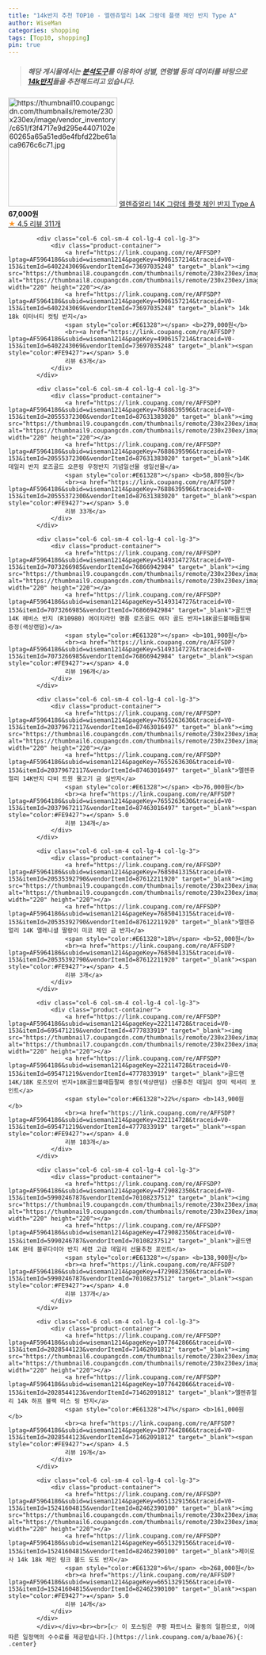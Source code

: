 ```yaml
---
title: "14k반지 추천 TOP10 - 엘렌쥬얼리 14K 그랑데 플랫 체인 반지 Type A"
author: WiseMan
categories: shopping
tags: [Top10, shopping]
pin: true
---
```


> ##### 해당 게시물에서는 [**분석도구**](https://itemscout.io/)를 이용하여 **성별**, **연령별** 등의 데이터를 바탕으로 [**14k반지**](https://link.coupang.com/a/baae76)들을 추천해드리고 있습니다.
<div class="container"><div class="row">
            <div class="col-6 col-sm-4 col-lg-4 col-lg-3">
                <div class="product-container">
                    <a href="https://link.coupang.com/re/AFFSDP?lptag=AF5964186&subid=wiseman1214&pageKey=7063928868&traceid=V0-153&itemId=17522943843&vendorItemId=84690062965" target="_blank"><img src="https://thumbnail10.coupangcdn.com/thumbnails/remote/230x230ex/image/vendor_inventory/c651/f3f4717e9d295e4407102e60265a65a51ed6e4fbfd22be61aca9676c6c71.jpg" alt="https://thumbnail10.coupangcdn.com/thumbnails/remote/230x230ex/image/vendor_inventory/c651/f3f4717e9d295e4407102e60265a65a51ed6e4fbfd22be61aca9676c6c71.jpg" width="220" height="220"></a>
                    <a href="https://link.coupang.com/re/AFFSDP?lptag=AF5964186&subid=wiseman1214&pageKey=7063928868&traceid=V0-153&itemId=17522943843&vendorItemId=84690062965" target="_blank">엘렌쥬얼리 14K 그랑데 플랫 체인 반지 Type A</a>
                    <span style="color:#E61328"></span> <b>67,000원</b>
                    <br><a href="https://link.coupang.com/re/AFFSDP?lptag=AF5964186&subid=wiseman1214&pageKey=7063928868&traceid=V0-153&itemId=17522943843&vendorItemId=84690062965" target="_blank"><span style="color:#FE9427">★</span> 4.5
                    리뷰 311개</a>
                </div>
            </div>
            
            <div class="col-6 col-sm-4 col-lg-4 col-lg-3">
                <div class="product-container">
                    <a href="https://link.coupang.com/re/AFFSDP?lptag=AF5964186&subid=wiseman1214&pageKey=4906157214&traceid=V0-153&itemId=6402243069&vendorItemId=73697035248" target="_blank"><img src="https://thumbnail8.coupangcdn.com/thumbnails/remote/230x230ex/image/vendor_inventory/55ac/ddb18a110da744b0c574075b49e4ddce7d5458ea388069e4c64f1b361508.jpg" alt="https://thumbnail8.coupangcdn.com/thumbnails/remote/230x230ex/image/vendor_inventory/55ac/ddb18a110da744b0c574075b49e4ddce7d5458ea388069e4c64f1b361508.jpg" width="220" height="220"></a>
                    <a href="https://link.coupang.com/re/AFFSDP?lptag=AF5964186&subid=wiseman1214&pageKey=4906157214&traceid=V0-153&itemId=6402243069&vendorItemId=73697035248" target="_blank">﻿ 14k 18k ﻿이터너티 컷팅 반지</a>
                    <span style="color:#E61328"></span> <b>279,000원</b>
                    <br><a href="https://link.coupang.com/re/AFFSDP?lptag=AF5964186&subid=wiseman1214&pageKey=4906157214&traceid=V0-153&itemId=6402243069&vendorItemId=73697035248" target="_blank"><span style="color:#FE9427">★</span> 5.0
                    리뷰 63개</a>
                </div>
            </div>
            
            <div class="col-6 col-sm-4 col-lg-4 col-lg-3">
                <div class="product-container">
                    <a href="https://link.coupang.com/re/AFFSDP?lptag=AF5964186&subid=wiseman1214&pageKey=7688639596&traceid=V0-153&itemId=20555372300&vendorItemId=87631383020" target="_blank"><img src="https://thumbnail9.coupangcdn.com/thumbnails/remote/230x230ex/image/vendor_inventory/23f9/c66e58aeca184ad691dc07b4025040defa29d8ea47d587943d34e6a98281.png" alt="https://thumbnail9.coupangcdn.com/thumbnails/remote/230x230ex/image/vendor_inventory/23f9/c66e58aeca184ad691dc07b4025040defa29d8ea47d587943d34e6a98281.png" width="220" height="220"></a>
                    <a href="https://link.coupang.com/re/AFFSDP?lptag=AF5964186&subid=wiseman1214&pageKey=7688639596&traceid=V0-153&itemId=20555372300&vendorItemId=87631383020" target="_blank">14K 데일리 반지 로즈골드 오픈링 우정반지 기념일선물 생일선물</a>
                    <span style="color:#E61328"></span> <b>58,800원</b>
                    <br><a href="https://link.coupang.com/re/AFFSDP?lptag=AF5964186&subid=wiseman1214&pageKey=7688639596&traceid=V0-153&itemId=20555372300&vendorItemId=87631383020" target="_blank"><span style="color:#FE9427">★</span> 5.0
                    리뷰 33개</a>
                </div>
            </div>
            
            <div class="col-6 col-sm-4 col-lg-4 col-lg-3">
                <div class="product-container">
                    <a href="https://link.coupang.com/re/AFFSDP?lptag=AF5964186&subid=wiseman1214&pageKey=5149314727&traceid=V0-153&itemId=7073266985&vendorItemId=76866942984" target="_blank"><img src="https://thumbnail9.coupangcdn.com/thumbnails/remote/230x230ex/image/vendor_inventory/9ed3/744b4ed388d8c29bc5de9f0c534289a4e31b41af795d6802f7565406fb21.png" alt="https://thumbnail9.coupangcdn.com/thumbnails/remote/230x230ex/image/vendor_inventory/9ed3/744b4ed388d8c29bc5de9f0c534289a4e31b41af795d6802f7565406fb21.png" width="220" height="220"></a>
                    <a href="https://link.coupang.com/re/AFFSDP?lptag=AF5964186&subid=wiseman1214&pageKey=5149314727&traceid=V0-153&itemId=7073266985&vendorItemId=76866942984" target="_blank">골드앤 14K 헤비스 반지 (R10980) 에이치라인 명품 로즈골드 여자 골드 반지+18K골드볼매듭팔찌 증정(색상랜덤)</a>
                    <span style="color:#E61328"></span> <b>101,900원</b>
                    <br><a href="https://link.coupang.com/re/AFFSDP?lptag=AF5964186&subid=wiseman1214&pageKey=5149314727&traceid=V0-153&itemId=7073266985&vendorItemId=76866942984" target="_blank"><span style="color:#FE9427">★</span> 4.0
                    리뷰 196개</a>
                </div>
            </div>
            
            <div class="col-6 col-sm-4 col-lg-4 col-lg-3">
                <div class="product-container">
                    <a href="https://link.coupang.com/re/AFFSDP?lptag=AF5964186&subid=wiseman1214&pageKey=7655263630&traceid=V0-153&itemId=20379672117&vendorItemId=87463016497" target="_blank"><img src="https://thumbnail6.coupangcdn.com/thumbnails/remote/230x230ex/image/vendor_inventory/7101/14d31da3107daabc633132003b04b096c2d1994dbb5eb3e1a8c1672c0de0.jpg" alt="https://thumbnail6.coupangcdn.com/thumbnails/remote/230x230ex/image/vendor_inventory/7101/14d31da3107daabc633132003b04b096c2d1994dbb5eb3e1a8c1672c0de0.jpg" width="220" height="220"></a>
                    <a href="https://link.coupang.com/re/AFFSDP?lptag=AF5964186&subid=wiseman1214&pageKey=7655263630&traceid=V0-153&itemId=20379672117&vendorItemId=87463016497" target="_blank">엘렌쥬얼리 14K반지 다비 트윈 물고기 금 실반지</a>
                    <span style="color:#E61328"></span> <b>76,000원</b>
                    <br><a href="https://link.coupang.com/re/AFFSDP?lptag=AF5964186&subid=wiseman1214&pageKey=7655263630&traceid=V0-153&itemId=20379672117&vendorItemId=87463016497" target="_blank"><span style="color:#FE9427">★</span> 5.0
                    리뷰 134개</a>
                </div>
            </div>
            
            <div class="col-6 col-sm-4 col-lg-4 col-lg-3">
                <div class="product-container">
                    <a href="https://link.coupang.com/re/AFFSDP?lptag=AF5964186&subid=wiseman1214&pageKey=7685041315&traceid=V0-153&itemId=20535392790&vendorItemId=87612211920" target="_blank"><img src="https://thumbnail9.coupangcdn.com/thumbnails/remote/230x230ex/image/vendor_inventory/0f00/f2f86290b9c26300a6a1c56ee114eacf7cb6ba3e799d063dcc77bfca068a.jpg" alt="https://thumbnail9.coupangcdn.com/thumbnails/remote/230x230ex/image/vendor_inventory/0f00/f2f86290b9c26300a6a1c56ee114eacf7cb6ba3e799d063dcc77bfca068a.jpg" width="220" height="220"></a>
                    <a href="https://link.coupang.com/re/AFFSDP?lptag=AF5964186&subid=wiseman1214&pageKey=7685041315&traceid=V0-153&itemId=20535392790&vendorItemId=87612211920" target="_blank">엘렌쥬얼리 14K 엘레니셜 딸랑이 미코 체인 금 반지</a>
                    <span style="color:#E61328">18%</span> <b>52,000원</b>
                    <br><a href="https://link.coupang.com/re/AFFSDP?lptag=AF5964186&subid=wiseman1214&pageKey=7685041315&traceid=V0-153&itemId=20535392790&vendorItemId=87612211920" target="_blank"><span style="color:#FE9427">★</span> 4.5
                    리뷰 3개</a>
                </div>
            </div>
            
            <div class="col-6 col-sm-4 col-lg-4 col-lg-3">
                <div class="product-container">
                    <a href="https://link.coupang.com/re/AFFSDP?lptag=AF5964186&subid=wiseman1214&pageKey=222114728&traceid=V0-153&itemId=695471219&vendorItemId=4777833919" target="_blank"><img src="https://thumbnail7.coupangcdn.com/thumbnails/remote/230x230ex/image/vendor_inventory/db92/31acfae74506b4b74e1b43021c97d46971fcacd636796789570fe16a7acb.png" alt="https://thumbnail7.coupangcdn.com/thumbnails/remote/230x230ex/image/vendor_inventory/db92/31acfae74506b4b74e1b43021c97d46971fcacd636796789570fe16a7acb.png" width="220" height="220"></a>
                    <a href="https://link.coupang.com/re/AFFSDP?lptag=AF5964186&subid=wiseman1214&pageKey=222114728&traceid=V0-153&itemId=695471219&vendorItemId=4777833919" target="_blank">골드앤 14K/18K 로즈모어 반지+18K골드볼매듭팔찌 증정(색상랜덤) 선물추천 데일리 장미 럭셔리 포인트</a>
                    <span style="color:#E61328">22%</span> <b>143,900원</b>
                    <br><a href="https://link.coupang.com/re/AFFSDP?lptag=AF5964186&subid=wiseman1214&pageKey=222114728&traceid=V0-153&itemId=695471219&vendorItemId=4777833919" target="_blank"><span style="color:#FE9427">★</span> 4.0
                    리뷰 183개</a>
                </div>
            </div>
            
            <div class="col-6 col-sm-4 col-lg-4 col-lg-3">
                <div class="product-container">
                    <a href="https://link.coupang.com/re/AFFSDP?lptag=AF5964186&subid=wiseman1214&pageKey=4729082350&traceid=V0-153&itemId=5990246787&vendorItemId=70108237512" target="_blank"><img src="https://thumbnail9.coupangcdn.com/thumbnails/remote/230x230ex/image/vendor_inventory/aff3/65590078dc95d358867aee3836d7b43f40c641645375d510b05c811071bb.jpg" alt="https://thumbnail9.coupangcdn.com/thumbnails/remote/230x230ex/image/vendor_inventory/aff3/65590078dc95d358867aee3836d7b43f40c641645375d510b05c811071bb.jpg" width="220" height="220"></a>
                    <a href="https://link.coupang.com/re/AFFSDP?lptag=AF5964186&subid=wiseman1214&pageKey=4729082350&traceid=V0-153&itemId=5990246787&vendorItemId=70108237512" target="_blank">골드앤 14K 몬테 블루다이아 반지 세련 고급 데일리 선물추천 포인트</a>
                    <span style="color:#E61328"></span> <b>138,900원</b>
                    <br><a href="https://link.coupang.com/re/AFFSDP?lptag=AF5964186&subid=wiseman1214&pageKey=4729082350&traceid=V0-153&itemId=5990246787&vendorItemId=70108237512" target="_blank"><span style="color:#FE9427">★</span> 4.0
                    리뷰 137개</a>
                </div>
            </div>
            
            <div class="col-6 col-sm-4 col-lg-4 col-lg-3">
                <div class="product-container">
                    <a href="https://link.coupang.com/re/AFFSDP?lptag=AF5964186&subid=wiseman1214&pageKey=1077642866&traceid=V0-153&itemId=2028544123&vendorItemId=71462091812" target="_blank"><img src="https://thumbnail6.coupangcdn.com/thumbnails/remote/230x230ex/image/vendor_inventory/2717/f14aaba2e29a8b4eaf5bbbe77834e05ac52e11b4ff356da8d7e1187ab579.jpg" alt="https://thumbnail6.coupangcdn.com/thumbnails/remote/230x230ex/image/vendor_inventory/2717/f14aaba2e29a8b4eaf5bbbe77834e05ac52e11b4ff356da8d7e1187ab579.jpg" width="220" height="220"></a>
                    <a href="https://link.coupang.com/re/AFFSDP?lptag=AF5964186&subid=wiseman1214&pageKey=1077642866&traceid=V0-153&itemId=2028544123&vendorItemId=71462091812" target="_blank">엘렌쥬얼리 14k 하프 블랙 미스 링 반지</a>
                    <span style="color:#E61328">47%</span> <b>161,000원</b>
                    <br><a href="https://link.coupang.com/re/AFFSDP?lptag=AF5964186&subid=wiseman1214&pageKey=1077642866&traceid=V0-153&itemId=2028544123&vendorItemId=71462091812" target="_blank"><span style="color:#FE9427">★</span> 4.5
                    리뷰 19개</a>
                </div>
            </div>
            
            <div class="col-6 col-sm-4 col-lg-4 col-lg-3">
                <div class="product-container">
                    <a href="https://link.coupang.com/re/AFFSDP?lptag=AF5964186&subid=wiseman1214&pageKey=6651329156&traceid=V0-153&itemId=15241604815&vendorItemId=82462390100" target="_blank"><img src="https://thumbnail6.coupangcdn.com/thumbnails/remote/230x230ex/image/vendor_inventory/ca64/c994b0a58ada6e1a2b0f68c034adcb5d15ff8d472c67988ad20c97ee8a94.jpg" alt="https://thumbnail6.coupangcdn.com/thumbnails/remote/230x230ex/image/vendor_inventory/ca64/c994b0a58ada6e1a2b0f68c034adcb5d15ff8d472c67988ad20c97ee8a94.jpg" width="220" height="220"></a>
                    <a href="https://link.coupang.com/re/AFFSDP?lptag=AF5964186&subid=wiseman1214&pageKey=6651329156&traceid=V0-153&itemId=15241604815&vendorItemId=82462390100" target="_blank">제이로사 14k 18k 체인 링크 볼드 도도 반지</a>
                    <span style="color:#E61328">6%</span> <b>268,000원</b>
                    <br><a href="https://link.coupang.com/re/AFFSDP?lptag=AF5964186&subid=wiseman1214&pageKey=6651329156&traceid=V0-153&itemId=15241604815&vendorItemId=82462390100" target="_blank"><span style="color:#FE9427">★</span> 5.0
                    리뷰 14개</a>
                </div>
            </div>
            </div></div><br><br>[👉 이 포스팅은 쿠팡 파트너스 활동의 일환으로, 이에 따른 일정액의 수수료를 제공받습니다.](https://link.coupang.com/a/baae76){: .center}